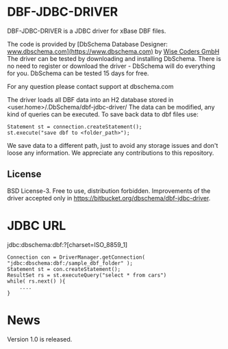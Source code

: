 # DBF-JDBC-DRIVER
DBF-JDBC-DRIVER is a JDBC driver for xBase DBF files.

The code is provided by [DbSchema Database Designer: www.dbschema.com](https://www.dbschema.com) by [Wise Coders GmbH](https://www.wisecoders.com)
The driver can be tested by downloading and installing DbSchema. 
There is no need to register or download the driver - DbSchema will do everything for you.
DbSchema can be tested 15 days for free.

For any question please contact support at dbschema.com

The driver loads all DBF data into an H2 database stored in <user.home>/.DbSchema/dbf-jdbc-driver/
The data can be modified, any kind of queries can be executed.
To save back data to dbf files use:

```
Statement st = connection.createStatement();
st.execute("save dbf to <folder_path>");
```
We save data to a different path, just to avoid any storage issues and don't loose any information.
We appreciate any contributions to this repository.

## License

BSD License-3. Free to use, distribution forbidden. Improvements of the driver accepted only in https://bitbucket.org/dbschema/dbf-jdbc-driver.


# JDBC URL

jdbc:dbschema:dbf:<folder-with-dbf-files>?[charset=ISO_8859_1]


```
Connection con = DriverManager.getConnection( "jdbc:dbschema:dbf:/sample_dbf_folder" );
Statement st = con.createStatement();
ResultSet rs = st.executeQuery("select * from cars")
while( rs.next() ){
    ....
}
```

# News 

Version 1.0 is released.